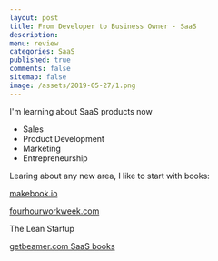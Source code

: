 ```yaml
---
layout: post
title: From Developer to Business Owner - SaaS 
description: 
menu: review
categories: SaaS 
published: true 
comments: false
sitemap: false
image: /assets/2019-05-27/1.png
---
```



I'm learning about SaaS products now

- Sales
- Product Development
- Marketing
- Entrepreneurship

Learing about any new area, I like to start with books:  


[makebook.io](https://makebook.io)  

[fourhourworkweek.com](https://fourhourworkweek.com/)  

The Lean Startup  


[getbeamer.com SaaS books](https://www.getbeamer.com/blog/top-15-must-read-books-for-saas-founders-for-2019/)  


















